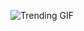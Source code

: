![Trending GIF](https://media4.giphy.com/media/v1.Y2lkPThiYjIxNzcycDd0ZDB2cWk0NWdjdXdoOGRjdDNhZnduenJueHAzdzIxamFseTQxZCZlcD12MV9naWZzX3NlYXJjaCZjdD1n/ZVik7pBtu9dNS/giphy.gif)
